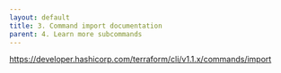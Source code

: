 ```yaml
---
layout: default
title: 3. Command import documentation
parent: 4. Learn more subcommands
---
```


https://developer.hashicorp.com/terraform/cli/v1.1.x/commands/import